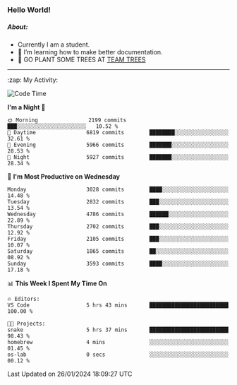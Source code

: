 ### Hello World!

##### About:
- Currently I am a student.
- 🌱 I’m learning how to make better documentation.
- 🌱 GO PLANT SOME TREES AT [TEAM TREES](https://teamtrees.org/)

---
  <summary>:zap: My Activity:</summary>
  
<!--START_SECTION:waka-->
![Code Time](http://img.shields.io/badge/Code%20Time-1%2C274%20hrs%2011%20mins-blue)

**I'm a Night 🦉** 

```text
🌞 Morning                2199 commits        ███░░░░░░░░░░░░░░░░░░░░░░   10.52 % 
🌆 Daytime                6819 commits        ████████░░░░░░░░░░░░░░░░░   32.61 % 
🌃 Evening                5966 commits        ███████░░░░░░░░░░░░░░░░░░   28.53 % 
🌙 Night                  5927 commits        ███████░░░░░░░░░░░░░░░░░░   28.34 % 
```
📅 **I'm Most Productive on Wednesday** 

```text
Monday                   3028 commits        ████░░░░░░░░░░░░░░░░░░░░░   14.48 % 
Tuesday                  2832 commits        ███░░░░░░░░░░░░░░░░░░░░░░   13.54 % 
Wednesday                4786 commits        ██████░░░░░░░░░░░░░░░░░░░   22.89 % 
Thursday                 2702 commits        ███░░░░░░░░░░░░░░░░░░░░░░   12.92 % 
Friday                   2105 commits        ███░░░░░░░░░░░░░░░░░░░░░░   10.07 % 
Saturday                 1865 commits        ██░░░░░░░░░░░░░░░░░░░░░░░   08.92 % 
Sunday                   3593 commits        ████░░░░░░░░░░░░░░░░░░░░░   17.18 % 
```


📊 **This Week I Spent My Time On** 

```text
🔥 Editors: 
VS Code                  5 hrs 43 mins       █████████████████████████   100.00 % 

🐱‍💻 Projects: 
snake                    5 hrs 37 mins       █████████████████████████   98.43 % 
homebrew                 4 mins              ░░░░░░░░░░░░░░░░░░░░░░░░░   01.45 % 
os-lab                   0 secs              ░░░░░░░░░░░░░░░░░░░░░░░░░   00.12 % 
```


 Last Updated on 26/01/2024 18:09:27 UTC
<!--END_SECTION:waka-->
